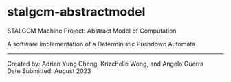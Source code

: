 # stalgcm-abstractmodel
STALGCM Machine Project: Abstract Model of Computation

A software implementation of a Deterministic Pushdown Automata

---
Created by: Adrian Yung Cheng, Krizchelle Wong, and Angelo Guerra<br>
Date Submitted: August 2023
